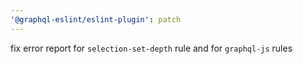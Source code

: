 ```yaml
---
'@graphql-eslint/eslint-plugin': patch
---
```


fix error report for `selection-set-depth` rule and for `graphql-js` rules
